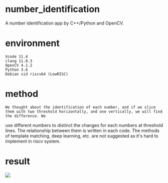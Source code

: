 # number_identification
A number identification app by C++/Python and OpenCV.
# environment
    Xcode 11.4
    clang 11.0.3
    OpenCV 4.1.2
    Python 3.6
    Debian sid riscv64 (LowRISC)
# method
    We thought about the identification of each number, and if we slice them with two threshold horizontally, and one vertically, we will find the difference. We
use different numbers to distinct the changes for each numbers at threshold lines. The relationship between them is written in each code. The methods of
template matching, deep learning, etc. are not suggested as it's hard to implement in riscv system.
# result
![](https://github.com/Loow-Teech/number_identification/blob/master/results.png)
